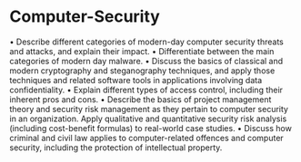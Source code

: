 # Computer-Security 
•  Describe different categories of modern-day computer security threats and attacks, and explain their impact. 
•  Differentiate between the main categories of modern day malware.
•  Discuss the basics of classical and modern cryptography and steganography techniques, and apply those techniques and related software tools in applications involving data confidentiality.
•  Explain different types of access control, including their inherent pros and cons.
•  Describe the basics of project management theory and security risk management as they pertain to computer security in an organization. Apply qualitative and quantitative security risk analysis (including cost-benefit formulas) to real-world case studies.
•  Discuss how criminal and civil law applies to computer-related offences and computer security, including the protection of intellectual property.

